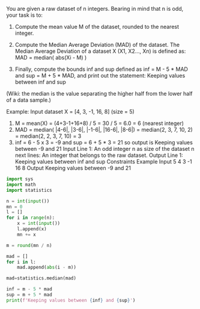 You are given a raw dataset of n integers. Bearing in mind that n is odd, your task is to:

1. Compute the mean value M of the dataset, rounded to the nearest integer.

2. Compute the Median Average Deviation (MAD) of the dataset. The Median Average Deviation of a dataset X (X1, X2..., Xn) is defined as:
MAD = median( abs(Xi - M) )

3. Finally, compute the bounds inf and sup defined as inf = M - 5 * MAD and sup = M + 5 * MAD, and print out the statement: Keeping values between inf and sup

(Wiki: the median is the value separating the higher half from the lower half of a data sample.)

Example:
Input dataset X = [4, 3, -1, 16, 8] (size = 5)
1. M = mean(X) = (4+3-1+16+8) / 5 = 30 / 5 = 6.0 = 6 (nearest integer)
2. MAD = median( |4-6|, |3-6|, |-1-6|, |16-6|, |8-6|)
= median(2, 3, 7, 10, 2) = median(2, 2, 3, 7, 10) = 3
3. inf = 6 - 5 x 3 = -9 and sup = 6 + 5 * 3 = 21
so output is Keeping values between -9 and 21
Input
Line 1: An odd integer n as size of the dataset
n next lines: An integer that belongs to the raw dataset.
Output
Line 1: Keeping values between inf and sup
Constraints
Example
Input
5
4
3
-1
16
8
Output
Keeping values between -9 and 21


```py
import sys
import math
import statistics

n = int(input())
mn = 0
l = []
for i in range(n):
    x = int(input())
    l.append(x)
    mn += x

m = round(mn / n)

mad = []
for i in l:
    mad.append(abs(i - m))

mad=statistics.median(mad)

inf = m - 5 * mad
sup = m + 5 * mad
print(f'Keeping values between {inf} and {sup}')
```